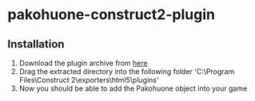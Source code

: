 # pakohuone-construct2-plugin

## Installation

1. Download the plugin archive from [here](https://github.com/vanhanenjjv/pakohuone-construct2-plugin/releases/download/1.0/pakohuone-construct2-plugin.zip)
2. Drag the extracted directory into the following folder 'C:\Program Files\Construct 2\exporters\html5\plugins'
3. Now you should be able to add the Pakohuone object into your game
